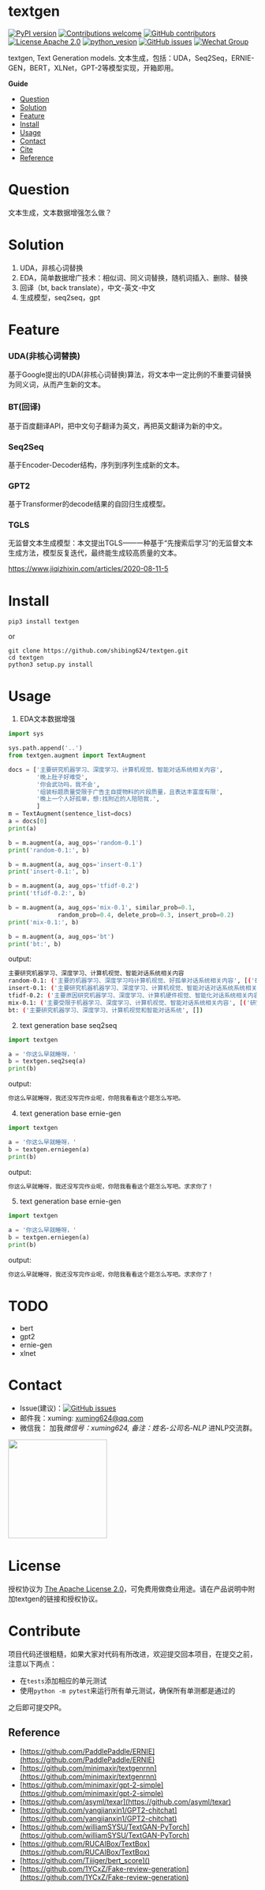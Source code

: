 # textgen

[![PyPI version](https://badge.fury.io/py/textgen.svg)](https://badge.fury.io/py/textgen)
[![Contributions welcome](https://img.shields.io/badge/contributions-welcome-brightgreen.svg)](CONTRIBUTING.md)
[![GitHub contributors](https://img.shields.io/github/contributors/shibing624/textgen.svg)](https://github.com/shibing624/textgen/graphs/contributors)
[![License Apache 2.0](https://img.shields.io/badge/license-Apache%202.0-blue.svg)](LICENSE)
[![python_vesion](https://img.shields.io/badge/Python-3.5%2B-green.svg)](requirements.txt)
[![GitHub issues](https://img.shields.io/github/issues/shibing624/textgen.svg)](https://github.com/shibing624/textgen/issues)
[![Wechat Group](http://vlog.sfyc.ltd/wechat_everyday/wxgroup_logo.png?imageView2/0/w/60/h/20)](#Contact)

textgen, Text Generation models. 文本生成，包括：UDA，Seq2Seq，ERNIE-GEN，BERT，XLNet，GPT-2等模型实现，开箱即用。


**Guide**

- [Question](#Question)
- [Solution](#Solution)
- [Feature](#Feature)
- [Install](#install)
- [Usage](#usage)
- [Contact](#Contact)
- [Cite](#Cite)
- [Reference](#reference)

# Question

文本生成，文本数据增强怎么做？

# Solution

1. UDA，非核心词替换
2. EDA，简单数据增广技术：相似词、同义词替换，随机词插入、删除、替换
3. 回译（bt, back translate），中文-英文-中文
4. 生成模型，seq2seq，gpt


# Feature
### UDA(非核心词替换)

基于Google提出的UDA(非核心词替换)算法，将文本中一定比例的不重要词替换为同义词，从而产生新的文本。

### BT(回译)

基于百度翻译API，把中文句子翻译为英文，再把英文翻译为新的中文。

### Seq2Seq

基于Encoder-Decoder结构，序列到序列生成新的文本。

### GPT2

基于Transformer的decode结果的自回归生成模型。


### TGLS
无监督文本生成模型：本文提出TGLS——一种基于“先搜索后学习”的无监督文本生成方法，模型反复迭代，最终能生成较高质量的文本。


https://www.jiqizhixin.com/articles/2020-08-11-5


# Install
```
pip3 install textgen
```

or

```
git clone https://github.com/shibing624/textgen.git
cd textgen
python3 setup.py install
```

# Usage

1. EDA文本数据增强

```python
import sys

sys.path.append('..')
from textgen.augment import TextAugment

docs = ['主要研究机器学习、深度学习、计算机视觉、智能对话系统相关内容',
        '晚上肚子好难受',
        '你会武功吗，我不会',
        '组装标题质量受限于广告主自提物料的片段质量，且表达丰富度有限',
        '晚上一个人好孤单，想:找附近的人陪陪我.',
        ]
m = TextAugment(sentence_list=docs)
a = docs[0]
print(a)

b = m.augment(a, aug_ops='random-0.1')
print('random-0.1:', b)

b = m.augment(a, aug_ops='insert-0.1')
print('insert-0.1:', b)

b = m.augment(a, aug_ops='tfidf-0.2')
print('tfidf-0.2:', b)

b = m.augment(a, aug_ops='mix-0.1', similar_prob=0.1,
              random_prob=0.4, delete_prob=0.3, insert_prob=0.2)
print('mix-0.1:', b)

b = m.augment(a, aug_ops='bt')
print('bt:', b)
```

output:

```bash
主要研究机器学习、深度学习、计算机视觉、智能对话系统相关内容
random-0.1: ('主要的机器学习、深度学习吗计算机视觉、好孤单对话系统相关内容', [('研究', '的', 2, 3), ('、', '吗', 12, 13), ('智能', '好孤单', 19, 22)])
insert-0.1: ('主要研究机器机器学习、深度学习、计算机视觉、智能对话对话系统系统相关内容', [('机器', '机器机器', 4, 8), ('对话', '对话对话', 24, 28), ('系统', '系统系统', 28, 32)])
tfidf-0.2: ('主要原因研究机器学习、深度学习、计算机硬件视觉、智能化对话系统相关内容', [('主要', '主要原因', 0, 4), ('计算机', '计算机硬件', 16, 21), ('智能', '智能化', 24, 27)])
mix-0.1: ('主要受限于机器学习、深度学习、计算机视觉、智能对话系统相关内容', [('研究', '受限于', 2, 5)])
bt: ('主要研究机器学习、深度学习、计算机视觉和智能对话系统', [])
```

2. text generation base seq2seq

```python
import textgen

a = '你这么早就睡呀，'
b = textgen.seq2seq(a)
print(b)
```

output:
```bash
你这么早就睡呀，我还没写完作业呢，你陪我看看这个题怎么写吧。
```

4. text generation base ernie-gen

```python
import textgen

a = '你这么早就睡呀，'
b = textgen.erniegen(a)
print(b)
```

output:
```bash
你这么早就睡呀，我还没写完作业呢，你陪我看看这个题怎么写吧。求求你了！
```

5. text generation base ernie-gen

```python
import textgen

a = '你这么早就睡呀，'
b = textgen.erniegen(a)
print(b)
```

output:
```bash
你这么早就睡呀，我还没写完作业呢，你陪我看看这个题怎么写吧。求求你了！
```

# TODO

* bert
* gpt2
* ernie-gen
* xlnet

# Contact

- Issue(建议)：[![GitHub issues](https://img.shields.io/github/issues/shibing624/textgen.svg)](https://github.com/shibing624/textgen/issues)
- 邮件我：xuming: xuming624@qq.com
- 微信我：
加我*微信号：xuming624, 备注：姓名-公司名-NLP* 进NLP交流群。

<img src="docs/wechat.jpeg" width="200" />


# License

授权协议为 [The Apache License 2.0](/LICENSE)，可免费用做商业用途。请在产品说明中附加textgen的链接和授权协议。


# Contribute
项目代码还很粗糙，如果大家对代码有所改进，欢迎提交回本项目，在提交之前，注意以下两点：

 - 在`tests`添加相应的单元测试
 - 使用`python -m pytest`来运行所有单元测试，确保所有单测都是通过的

之后即可提交PR。


## Reference

- [https://github.com/PaddlePaddle/ERNIE](https://github.com/PaddlePaddle/ERNIE)
- [https://github.com/minimaxir/textgenrnn](https://github.com/minimaxir/textgenrnn)
- [https://github.com/minimaxir/gpt-2-simple](https://github.com/minimaxir/gpt-2-simple)
- [https://github.com/asyml/texar](https://github.com/asyml/texar)
- [https://github.com/yangjianxin1/GPT2-chitchat](https://github.com/yangjianxin1/GPT2-chitchat)
- [https://github.com/williamSYSU/TextGAN-PyTorch](https://github.com/williamSYSU/TextGAN-PyTorch)
- [https://github.com/RUCAIBox/TextBox](https://github.com/RUCAIBox/TextBox)
- [https://github.com/Tiiiger/bert_score]()
- [https://github.com/1YCxZ/Fake-review-generation](https://github.com/1YCxZ/Fake-review-generation)
